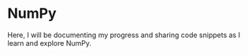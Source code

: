 # NumPy
Here, I will be documenting my progress and sharing code snippets as I learn and explore NumPy.
